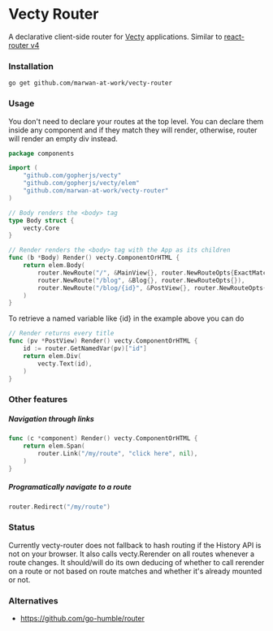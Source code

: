 # Vecty Router

A declarative client-side router for [Vecty](https://www.github.com/gopherjs/vecty) applications. 
Similar to [react-router v4](https://github.com/ReactTraining/react-router)

### Installation

`go get github.com/marwan-at-work/vecty-router`

### Usage

You don't need to declare your routes at the top level. You can declare them inside any component
and if they match they will render, otherwise, router will render an empty div instead. 

```go
package components

import (
	"github.com/gopherjs/vecty"
	"github.com/gopherjs/vecty/elem"
	"github.com/marwan-at-work/vecty-router"
)

// Body renders the <body> tag
type Body struct {
	vecty.Core
}

// Render renders the <body> tag with the App as its children
func (b *Body) Render() vecty.ComponentOrHTML {
	return elem.Body(
		router.NewRoute("/", &MainView{}, router.NewRouteOpts{ExactMatch: true}),
		router.NewRoute("/blog", &Blog{}, router.NewRouteOpts{}),
		router.NewRoute("/blog/{id}", &PostView{}, router.NewRouteOpts{ExactMatch: true}),
	)
}
```

To retrieve a named variable like {id} in the example above you can do

```go
// Render returns every title
func (pv *PostView) Render() vecty.ComponentOrHTML {
	id := router.GetNamedVar(pv)["id"]
	return elem.Div(
		vecty.Text(id),
	)
}
```

### Other features

##### Navigation through links

```go
func (c *component) Render() vecty.ComponentOrHTML {
	return elem.Span(
		router.Link("/my/route", "click here", nil),
	)
}
```

##### Programatically navigate to a route

```go
router.Redirect("/my/route")
```

### Status

Currently vecty-router does not fallback to hash routing if the History API is not on your browser.
It also calls vecty.Rerender on all routes whenever a route changes. It should/will do its own deducing of whether to call rerender on a route or not based on route matches and whether it's already mounted or not.

### Alternatives

- https://github.com/go-humble/router